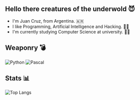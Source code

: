 ## Hello there creatures of the underwold 😈

- I'm Juan Cruz, from Argentina. 🇦🇷
- I like Programming, Artificial Intelligence and Hacking. 👨‍💻
- I'm currently studying Computer Science at university. 👨‍🎓

## Weaponry 💣

![Python](https://img.shields.io/badge/-Python-black?style=flat-square&logo=Python)
![Pascal](https://img.shields.io/badge/-Pascal-yellow?style=flat-square&logo=Pascal)

## Stats 📊

![Top Langs](https://github-readme-stats.vercel.app/api/top-langs/?username=Tuccim4n&hide=TeX&layout=compact)
